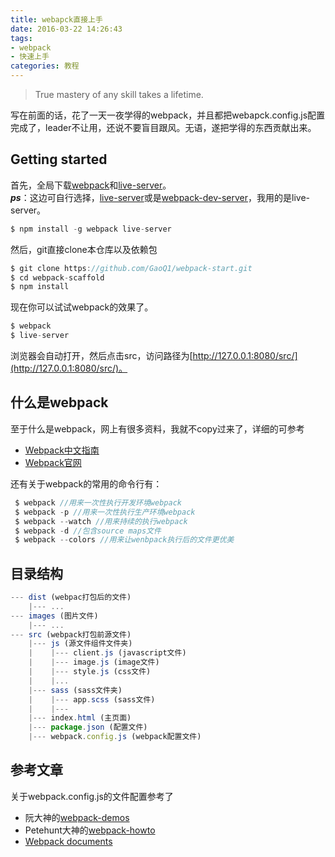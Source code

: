 ```yaml
---
title: webapck直接上手
date: 2016-03-22 14:26:43
tags:
- webpack
- 快速上手
categories: 教程
---
```

>True mastery of any skill takes a lifetime.

写在前面的话，花了一天一夜学得的webpack，并且都把webapck.config.js配置完成了，leader不让用，还说不要盲目跟风。无语，遂把学得的东西贡献出来。

## Getting started

首先，全局下载[webpack](https://www.npmjs.com/package/webpack)和[live-server](https://www.npmjs.com/package/live-server)。  
***ps***：这边可自行选择，[live-server](https://www.npmjs.com/package/live-server)或是[webpack-dev-server](https://www.npmjs.com/package/webpack-dev-server)，我用的是live-server。

```javascript
$ npm install -g webpack live-server 
```

然后，git直接clone本仓库以及依赖包

```javascript
$ git clone https://github.com/GaoQ1/webpack-start.git
$ cd webpack-scaffold
$ npm install
```

现在你可以试试webpack的效果了。

```javascript
$ webpack
$ live-server
```

浏览器会自动打开，然后点击src，访问路径为[http://127.0.0.1:8080/src/](http://127.0.0.1:8080/src/)。 

## 什么是webpack
至于什么是webpack，网上有很多资料，我就不copy过来了，详细的可参考
 - [Webpack中文指南](http://zhaoda.net/webpack-handbook/)
 - [Webpack官网](http://webpack.github.io/docs/)

还有关于webpack的常用的命令行有：
```javascript
 $ webpack //用来一次性执行开发环境webpack
 $ webpack -p //用来一次性执行生产环境webpack
 $ webpack --watch //用来持续的执行webpack
 $ webpack -d //包含source maps文件
 $ webpack --colors //用来让wenbpack执行后的文件更优美
```

## 目录结构
```javascript
--- dist (webpac打包后的文件)
    |--- ...
--- images (图片文件)
    |--- ...
--- src (webpack打包前源文件)
    |--- js (源文件组件文件夹)
    |    |--- client.js (javascript文件)
    |    |--- image.js (image文件)
    |    |--- style.js (css文件)
    | 	 |...
    |--- sass (sass文件夹)          
    |    |--- app.scss (sass文件)
    |    |---
    |--- index.html (主页面)
    |--- package.json (配置文件)
    |--- webpack.config.js (webpack配置文件) 
```

## 参考文章
关于webpack.config.js的文件配置参考了
 - 阮大神的[webpack-demos](https://github.com/ruanyf/webpack-demos)
 - Petehunt大神的[webpack-howto](https://github.com/petehunt/webpack-howto)
 - [Webpack documents](https://webpack.github.io/docs/)